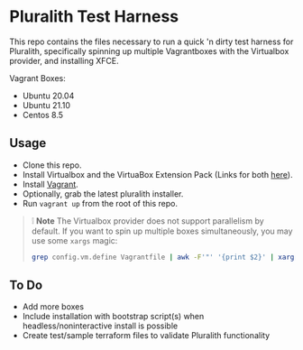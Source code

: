 # Pluralith Test Harness

This repo contains the files necessary to run a quick 'n dirty test harness for Pluralith, specifically spinning up multiple Vagrantboxes with the Virtualbox provider, and installing XFCE.

Vagrant Boxes:

* Ubuntu 20.04
* Ubuntu 21.10
* Centos 8.5


## Usage

* Clone this repo.
* Install Virtualbox and the VirtuaBox Extension Pack (Links for both [here](https://www.virtualbox.org/wiki/Downloads)).
* Install [Vagrant](https://www.vagrantup.com/docs/installation).
* Optionally, grab the latest pluralith installer.
* Run `vagrant up` from the root of this repo.

> :grey_exclamation: **Note** The Virtualbox provider does not support parallelism by default. If you want to spin up multiple boxes simultaneously, you may use some `xargs` magic:
> ```bash
> grep config.vm.define Vagrantfile | awk -F'"' '{print $2}' | xargs -P2 -I {} vagrant up {}
> ```

## To Do

* Add more boxes
* Include installation with bootstrap script(s) when headless/noninteractive install is possible
* Create test/sample terraform files to validate Pluralith functionality